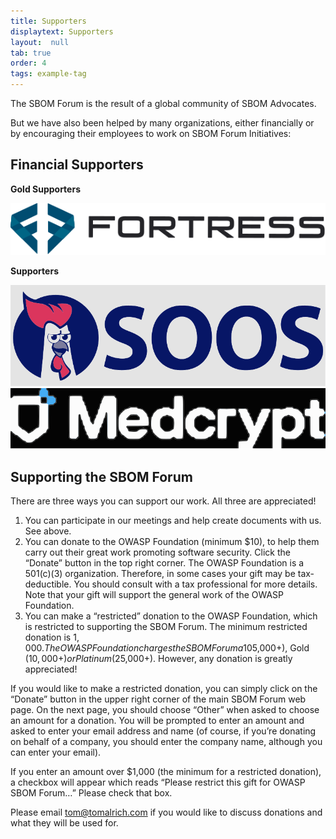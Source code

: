 ```yaml
---
title: Supporters
displaytext: Supporters
layout:  null
tab: true
order: 4
tags: example-tag
---
```


The SBOM Forum is the result of a global community of SBOM Advocates.

But we have also been helped by many organizations, either financially or by encouraging their employees to work on SBOM Forum Initiatives:

<link rel="stylesheet" href="assets/style.css">

## Financial Supporters

**Gold Supporters**

<div class="logo-cards">

   <div class="logo-card-container"><div class="logo-card"><div class="logo-card-body">
    <a href="https://www.fortressinfosec.com/"><img class="sbom-forum-supporter" src="assets/images/fortress.svg" alt="Fortress Information Security"></a>
  </div></div></div>

 </div>

**Supporters**

<div class="logo-cards">

   <div class="logo-card-container"><div class="logo-card"><div class="logo-card-body">
    <a href="https://soos.io/"><img class="sbom-forum-supporter" src="assets/images/soos_logo.svg" alt="SOOS"></a>
  </div></div></div>

  <div class="logo-card-container"><div class="logo-card"><div class="logo-card-body">
    <a href="https://www.medcrypt.com/"><img class="sbom-forum-supporter" src="assets/images/medcrypt_black.svg" alt="Medcrypt"></a>
  </div></div></div>

 </div>

## Supporting the SBOM Forum

There are three ways you can support our work. All three are appreciated!

1.	You can participate in our meetings and help create documents with us. See above.
2.	You can donate to the OWASP Foundation (minimum $10), to help them carry out their great work promoting software security. Click the “Donate” button in the top right corner. The OWASP Foundation is a 501(c)(3) organization. Therefore, in some cases your gift may be tax-deductible. You should consult with a tax professional for more details. Note that your gift will support the general work of the OWASP Foundation.
3.	You can make a “restricted” donation to the OWASP Foundation, which is restricted to supporting the SBOM Forum. The minimum restricted donation is $1,000. The OWASP Foundation charges the SBOM Forum a 10% administrative fee to cover their costs in administering this type of donation, which we believe is justified by the strong level of support they have provided to our group. Your logo will appear on our page if your organization is able to donate at one of these three levels: Silver ($5,000+), Gold ($10,000+) or Platinum ($25,000+). However, any donation is greatly appreciated!


If you would like to make a restricted donation, you can simply click on the “Donate” button in the upper right corner of the main SBOM Forum web page. On the next page, you should choose “Other” when asked to choose an amount for a donation. You will be prompted to enter an amount and asked to enter your email address and name (of course, if you’re donating on behalf of a company, you should enter the company name, although you can enter your email). 

If you enter an amount over $1,000 (the minimum for a restricted donation), a checkbox will appear which reads “Please restrict this gift for OWASP SBOM Forum…” Please check that box.

Please email <tom@tomalrich.com> if you would like to discuss donations and what they will be used for.